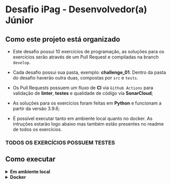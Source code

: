 # Desafio iPag - Desenvolvedor(a) Júnior


## Como este projeto está organizado

- Este desafio possui 10 exercícios de programação, as soluções para os exercícios serão através de um Pull Request e compiladas na branch `develop`.

- Cada desafio possui sua pasta, exemplo: **challenge_01**. Dentro da pasta do desafio haverão outra duas, compostas por `src` e `tests`.

- Os Pull Requests possuem um fluxo de **CI** via `Github Actions` para validação de **linter**, **testes** e qualidade de código via **SonarCloud**;

- As soluções para os exercícios foram feitas em **Python** e funcionam a partir da versão 3.9.6;

- É possível executar tanto em ambiente local quanto no docker. As intruções estarão logo abaixo mas também estão presentes no readme de todos os exercícios.

### TODOS OS EXERCÍCIOS POSSUEM TESTES


## Como executar

<details>
<summary><strong>Em ambiente local</strong></summary></br>

Crie o ambiente virtual (caso não tenha feito anteriormente)
```bash
python -m venv .venv
```

Ative o ambiente

**LINUX e OS X**
```bash
source .venv/bin/activate
```

**WINDOWS**
```bash
\.venv\Scripts\activate
```

Instale as dependências
```bash
python -m pip install -r dev-requirements.txt
```

**Na raiz do projeto**

Execute o script
```bash
python -m challenge_n.src.main
```

Execute os testes
```bash
python -m pytest -v
```

Execute a cobertura de testes
```bash
python -m pytest --cov
```
</details>

<details>
<summary><strong>Docker</strong></summary></br>

**Certifique-se de possuir o docker e docker-compose instalados na sua máquina e com seus respectivos serviços ativados**

Criando container
```bash
docker-compose up -d
```

Acessando o container
```bash
docker exec -it python-environment bash
```

Execute o script
```bash
python -m challenge_n.src.main
```

Execute os testes
```bash
python -m pytest -v
```

Execute a cobertura de testes
```bash
python -m pytest --cov
```
</details>